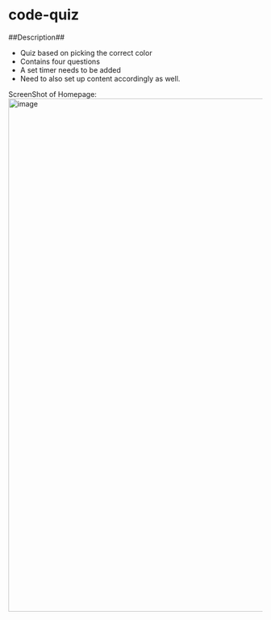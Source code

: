 # code-quiz

##Description##

- Quiz based on picking the correct color
- Contains four questions
- A set timer needs to be added
- Need to also set up content accordingly as well. 


ScreenShot of Homepage: <img width="1017" alt="image" src="https://user-images.githubusercontent.com/92896336/144169292-b9598cbf-091c-4bfb-a79f-25924d1bce07.png">
